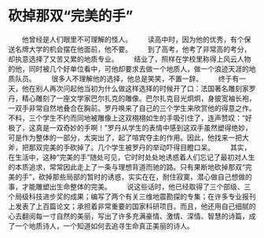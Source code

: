 # 砍掉那双“完美的手”
　　他曾经是人们眼里不可理解的怪人。 
　　读高中时，因为他的优秀，有个保送名牌大学的机会摆在他面前，他不要。 
　　到了高考，他考了非常高的考分，却执意选择了又苦又累的地质专业。 
　　结业了，照样在学校里称得上风云人物的他，同时被几个好单位看中，可他却要求去做一个地质人，做一个浪迹天涯的地质队员。 
　　很多人不理解他的选择，他总是笑笑，不置一辞。 
　　终于有一天，他在别人再次问起他当初为什么做这样选择的时候开了口：法国著名雕刻家罗丹，精心雕刻了一座文学家巴尔扎克的雕像。巴尔扎克目光炯炯，身披宽袖长袍，一双手非常自然地叠合在胸前。罗丹唤来了自己的三个学生来欣赏他的得意之作。不料，三个学生不约而同地被雕像上这双栩栩如生的手吸引住了，连声赞叹：“好极了，这真是一双奇妙的手啊！”罗丹从学生的表情中感到这双手虽然塑得绝妙，可是作为整体的一部分，太突出了，起了喧宾夺主的作用。因此，他找来一把大斧，把那双完美的手砍掉了。几个学生被罗丹的举动吓得目瞪口呆。 
　　其实，在生活中，这种“完美的手”随处可见，它时时处处地诱惑着人们忘记了最初对人生的本质追求，常常因此走上了一条与理想背道而驰的路。只有果断地砍掉那双“完美的手”，砍掉那些局部的暂时的诱惑，实实在在，耐住寂寞，潜心做自己想做的事，才能雕塑出生命整体的完美。 
　　说这些话时，他已经取得了三个部级、三个局级科技进步奖的成果；编写了两个有关三维地震勘探的专集；在许多专业报刊上发表了上百篇论文；承担着非常重要的国家科研项目。而且，他还用自己细腻的心去翻阅每一寸自然的美丽，写出了许多充满豪情、激情、深情、智慧的诗篇，成了一个地质诗人，一个知道如何去追寻生命真正美丽的诗人。
 